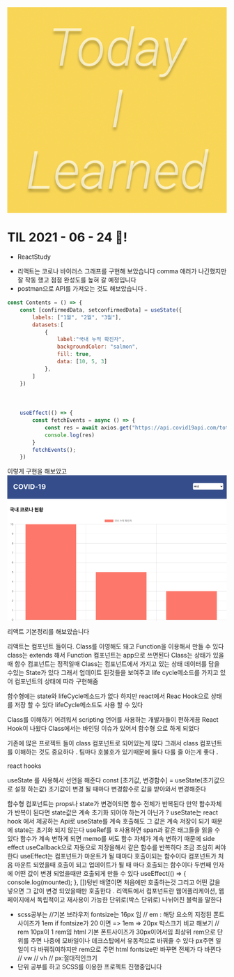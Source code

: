 <img src="TILimage.png" align="center" />

# TIL 2021 - 06 - 24 📖!

* ReactStudy
- 리액트는 코로나 바이러스 그래프를 구현해 보았습니다 comma 애러가 나긴했지만 잘 작동 했고 점점 완성도를 높혀 갈 예정입니다 
- postman으로 API를 가져오는 것도 해보았습니다 .

```js
const Contents = () => {
    const [confirmedData, setconfirmedData] = useState({
        labels: ["1월", "2월", "3월"],
        datasets:[
            {
                label:"국내 누적 확진자",
                backgroundColor: "salmon",
                fill: true,
                data: [10, 5, 3]
            },
        ]
    })



    useEffect(() => {
        const fetchEvents = async () => {
            const res = await axios.get("https://api.covid19api.com/total/dayone/country/kr")
            console.log(res)
        }
        fetchEvents();
    })
```
이렇게 구현을 해보았고 
<img src="corona.png" align='center'/>

리액트 기본정리를 해보았습니다

리액트는 컴포넌트 들이다.
Class를 이영해도 돼고 Function을 이용해서 만들 수 있다
class는 extends 해서 Function 컴포넌트는 app으로 쓰면된다 
Class는 상태가 있을때 함수 컴포넌트는 정적일때 
Class는 컴포넌트에서 가지고 있는 상태 데이터를 담을 수있는 State가 있다 그래서 업데이트 된것들을 보여주고 
life cycle메소드를 가지고 있어 컴포넌트의 상태에 따라 구현해줌 

함수형에는 state와 lifeCycle메소드가 없다 하지만 react에서 Reac Hook으로 상태를 저장 할 수 있다 lifeCycle메소드도 사용 할 수 있다 

Class를 이해하기 어려워서 scripting 언어를 사용하는 개발자들이 편하게끔 React Hook이 나왔다 
Class에서는 바인딩 이슈가 있어서 함수형 으로 하게 되었다 

기존에 많은 프로젝트 들이 class 컴포넌트로 되어있는게 많다 그래서 class 컴포넌트를 이해하는 것도 중요하다 . 팀마다 호불호가 있기때문에 둘다 다룰 줄 아는게 좋다 .

react hooks

useState 를 사용해서 선언을 해준다 
const [초기값, 변경함수] = useState(초기값으로 설정 하는값)
초기값이 변경 될 때마다 변경함수로 값을 받아와서 변경해준다

함수형 컴포넌트는 props나 state가 변경이되면 함수 전체가 반복된다 
만약 함수자체가 반복이 된다면 state값은 계속 초기화 되어야 하는거 아닌가 ?
useState는 react hook 에서 제공하는 Api로 useState를 계속 호출해도 그 값은 계속 저장이 되기 때문에 state는 초기화 되지 않는다 
useRef를 ㅎ사용하면 span과 같은 태그들을 읽을 수 있다
함수가 계속 변하게 되면 memo를 써도 함수 자체가 계속 변하기 때문에 side effect useCallback으로 자동으로 저장을해서 같은 함수를 반복하다 조금 조심히 써야한다 
useEffect는 컴포넌트가 마운트가 될 때마다 호출이되는 함수이다 
컴포넌트가 처음 마운트 되었을때 호출이 되고 업데이트가 될 때 마다 호출되는 함수이다 
두번째 인자에 어떤 값이 변경 되었을때만 호출되게 만들 수 있다
useEffect(() => {
    console.log(mounted);
}, [])텅빈 배열이면 처음에만 호출하는것 그리고 어떤 값을 넣으면 그 값이 변경 되었을때만 호출한다 .
리액트에서 컴포넌트란 웹어플리케이션, 웹페이지에서 독립적이고 재사용이 가능한 단위로(박스 단위로) 나뉘어진 블럭을 말한다


- scss공부는 
//기본 브라우저 fontsize는 16px 임 
// em : 해당 요소의 지정된 폰트 사이즈가 1em if fontsize가 20 이면 => 1em => 20px   박스크기 비교 해보기
// rem 10px이 1 rem임 html 기본 폰트사이즈가 30px이어서임 최상위 rem으로 단위를 주면 나중에 모바일이나 데크스탑에서 유동적으로 바꿔줄 수 있다 px주면 일일이 다 바꿔줘여하지만 rem으로 주면 html fontsize만 바꾸면 전체가 다 바뀐다 
// vw 
// vh 
// px:절대적인크기
- 단위 공부를 하고 SCSS를 이용한 프로젝트 진행중입니다
